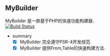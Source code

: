 ## MyBuilder

MyBuilder 是一款基于PHP的快速功能构建器.<br />
[![Build Status](https://travis-ci.org/CrazyCodes/MyBuilder.svg?branch=master)](https://travis-ci.org/CrazyCodes/MyBuilder)
- summary
    - [x] MyBuilder 完全遵守PSR-4开发规范.
    - [x] MyBuilder 提供From,Table的快速构建方法.